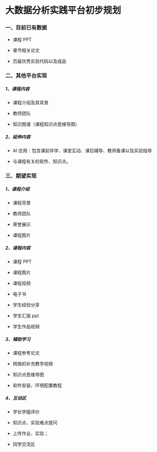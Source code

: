# 大数据分析实践平台初步规划

### 一、目前已有数据

- 课程 PPT

- 章节相关论文

- 历届优秀实验代码以及成品

### 二、其他平台实现

##### 1、课程内容

- 课程介绍及其背景

- 教师团队

- 知识图谱（课程知识点思维导图）

##### 2、延伸内容

- AI 应用：包含课前伴学、课堂互动、课后辅导、教师备课以及实验指导

- 与课程有关的软件、知识点。

### 三、期望实现

##### 1、课程介绍

- 课程背景

- 教师团队

- 荣誉展示

- 课程图片

##### 2、课程内容

- 课程 PPT

- 课程图片

- 课程视频

- 电子书

- 学生经验分享

- 学生汇报 ppt

- 学生作品视频

##### 3、辅助学习

- 课程参考论文

- 网络的补充教学视频

- 知识点思维导图

- 软件安装、环境配置教程

##### 4、互动区

- 学长学姐评价

- 知识点、实验难点提问

- 上传作业、实验；

- 同学交流区
